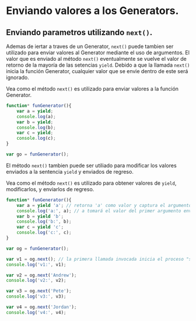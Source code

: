 # Enviando valores a los Generators.

## Enviando parametros utilizando `next()`.

Ademas de iertar a traves de un Generator, `next()` puede tambien ser utilizado para enviar valores al Generator mediante el uso de argumentos. El valor que es enviado al método `next()` eventualmente se vuelve el valor de retorno de la mayoría de las setencias `yield`. Debido a que la llamada `next()` inicia la función Generator, cualquier valor que se envie dentro de este será ignorado.

Vea como el método `next()` es utilizado para enviar valores a la función Generator.

```js
function* funGenerator(){
    var a = yield;
    console.log(a);
    var b = yield;
    console.log(b);
    var c = yield;
    console.log(c);
}

var go = funGenerator();
```

El método `next()` tambien puede ser utiliado para modificar los valores enviados a la sentencia `yield` y enviados de regreso.

Vea como el método `next()` es utilizado para obtener valores de `yield`, modificarlos, y enviarlos de regreso.

```js
function* funGenerator(){
    var a = yield 'a'; // retorna 'a' como valor y captura el argumento
    console.log('a:', a); // a tomará el valor del primer argumento enviado
    var b = yield 'b';
    console.log('b:', b);
    var c = yield 'c';
    console.log('c:', c);
}

var og = funGenerator();

var v1 = og.next(); // la primera llamada invocada inicia el proceso "sin argumentos"
console.log('v1:', v1);

var v2 = og.next('Andrew');
console.log('v2:', v2);

var v3 = og.next('Pete');
console.log('v3:', v3);

var v4 = og.next('Jordan');
console.log('v4:', v4);
```
